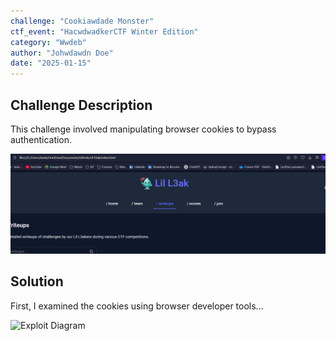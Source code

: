 ```yaml
---
challenge: "Cookiawdade Monster"
ctf_event: "HacwdwadkerCTF Winter Edition"
category: "Wwdeb"
author: "Johwdawdn Doe"
date: "2025-01-15"
---
```


## Challenge Description
This challenge involved manipulating browser cookies to bypass authentication.

![alt text](image-1.png)

## Solution
First, I examined the cookies using browser developer tools...

![Exploit Diagram](https://raw.githubusercontent.com/LilL3ak/ctf-writeups/main/images/cookie-monster-exploit.png)
